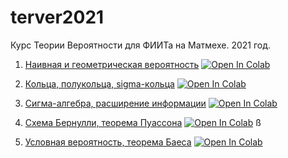 # terver2021
Курс Теории Вероятности для ФИИТа на Матмехе. 2021 год.

1. [Наивная и геометрическая вероятность](https://mathmechterver.github.io/terver2021/prac01/prac01.html) [![Open In Colab](https://colab.research.google.com/assets/colab-badge.svg)](https://colab.research.google.com/github/mathmechterver/terver2021/blob/master/prac01/prac01.ipynb)

2. [Кольца, полукольца, sigma-кольца](https://mathmechterver.github.io/terver2021/prac02/prac02.html) [![Open In Colab](https://colab.research.google.com/assets/colab-badge.svg)](https://colab.research.google.com/github/mathmechterver/terver2021/blob/master/prac02/prac02.ipynb)

3. [Сигма-алгебра, расширение информации](https://mathmechterver.github.io/terver2021/prac03/prac03.html)  [![Open In Colab](https://colab.research.google.com/assets/colab-badge.svg)](https://colab.research.google.com/github/mathmechterver/terver2021/blob/master/prac03/prac03.ipynb)

4. [Схема Бернулли, теорема Пуассона](https://mathmechterver.github.io/terver2021/prac04/prac04.html)  [![Open In Colab](https://colab.research.google.com/assets/colab-badge.svg)](https://colab.research.google.com/github/mathmechterver/terver2021/blob/master/prac04/prac04.ipynb)
ß
5. [Условная вероятность, теорема Баеса](https://mathmechterver.github.io/terver2021/prac05/prac05.html)  [![Open In Colab](https://colab.research.google.com/assets/colab-badge.svg)](https://colab.research.google.com/github/mathmechterver/terver2021/blob/master/prac05/prac05.ipynb)

